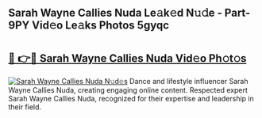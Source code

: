 ## Sarah Wayne Callies Nuda Le𝚊k𝚎d N𝚞𝚍e - Part-9PY Vid𝚎o Le𝚊ks Photos 5gyqc

# <h2><a href="http://fbf0at.evod.top/?m=Sarah+Wayne+Callies+Nuda">🔗 👉🔴 Sarah Wayne Callies Nuda Vid𝚎o Ph𝚘t𝚘s</a></h2>

[![Sarah Wayne Callies Nuda N𝚞d𝚎s](https://i.imgur.com/8V9OHl7.gif)](http://fbf0at.evod.top/?m=Sarah+Wayne+Callies+Nuda)
Dance and lifestyle influencer Sarah Wayne Callies Nuda, creating engaging online content. Respected expert Sarah Wayne Callies Nuda, recognized for their expertise and leadership in their field. 
